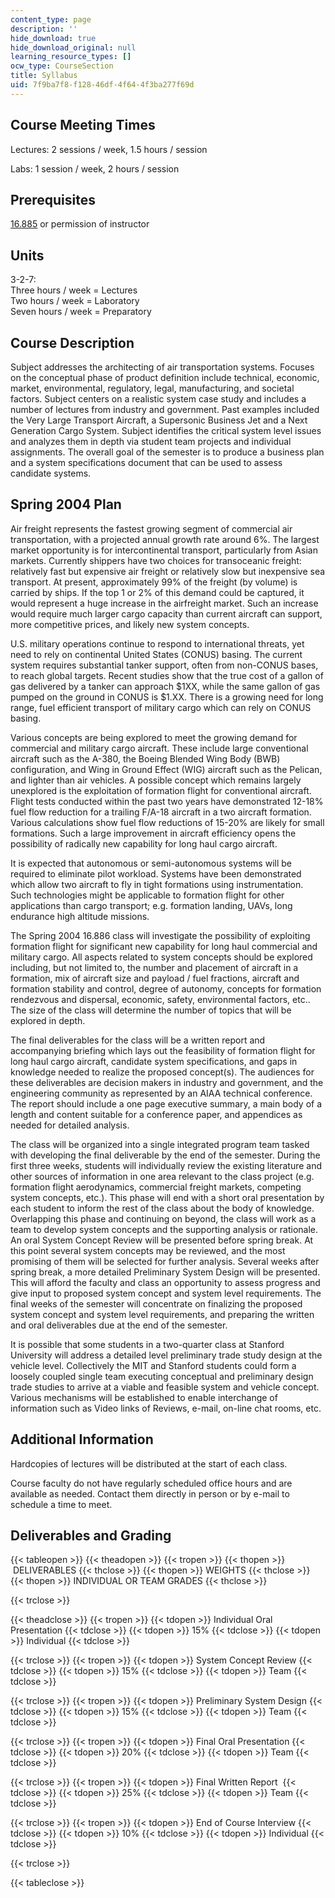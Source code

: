 ```yaml
---
content_type: page
description: ''
hide_download: true
hide_download_original: null
learning_resource_types: []
ocw_type: CourseSection
title: Syllabus
uid: 7f9ba7f8-f128-46df-4f64-4f3ba277f69d
---
```


Course Meeting Times
--------------------

Lectures: 2 sessions / week, 1.5 hours / session

Labs: 1 session / week, 2 hours / session

Prerequisites
-------------

[16.885](/courses/16-885j-aircraft-systems-engineering-fall-2005) or permission of instructor

Units
-----

3-2-7:  
Three hours / week = Lectures  
Two hours / week = Laboratory  
Seven hours / week = Preparatory

Course Description
------------------

Subject addresses the architecting of air transportation systems. Focuses on the conceptual phase of product definition include technical, economic, market, environmental, regulatory, legal, manufacturing, and societal factors. Subject centers on a realistic system case study and includes a number of lectures from industry and government. Past examples included the Very Large Transport Aircraft, a Supersonic Business Jet and a Next Generation Cargo System. Subject identifies the critical system level issues and analyzes them in depth via student team projects and individual assignments. The overall goal of the semester is to produce a business plan and a system specifications document that can be used to assess candidate systems.

Spring 2004 Plan
----------------

Air freight represents the fastest growing segment of commercial air transportation, with a projected annual growth rate around 6%. The largest market opportunity is for intercontinental transport, particularly from Asian markets. Currently shippers have two choices for transoceanic freight: relatively fast but expensive air freight or relatively slow but inexpensive sea transport. At present, approximately 99% of the freight (by volume) is carried by ships. If the top 1 or 2% of this demand could be captured, it would represent a huge increase in the airfreight market. Such an increase would require much larger cargo capacity than current aircraft can support, more competitive prices, and likely new system concepts.

U.S. military operations continue to respond to international threats, yet need to rely on continental United States (CONUS) basing. The current system requires substantial tanker support, often from non-CONUS bases, to reach global targets. Recent studies show that the true cost of a gallon of gas delivered by a tanker can approach $1XX, while the same gallon of gas pumped on the ground in CONUS is $1.XX. There is a growing need for long range, fuel efficient transport of military cargo which can rely on CONUS basing.

Various concepts are being explored to meet the growing demand for commercial and military cargo aircraft. These include large conventional aircraft such as the A-380, the Boeing Blended Wing Body (BWB) configuration, and Wing in Ground Effect (WIG) aircraft such as the Pelican, and lighter than air vehicles. A possible concept which remains largely unexplored is the exploitation of formation flight for conventional aircraft. Flight tests conducted within the past two years have demonstrated 12-18% fuel flow reduction for a trailing F/A-18 aircraft in a two aircraft formation. Various calculations show fuel flow reductions of 15-20% are likely for small formations. Such a large improvement in aircraft efficiency opens the possibility of radically new capability for long haul cargo aircraft.

It is expected that autonomous or semi-autonomous systems will be required to eliminate pilot workload. Systems have been demonstrated which allow two aircraft to fly in tight formations using instrumentation. Such technologies might be applicable to formation flight for other applications than cargo transport; e.g. formation landing, UAVs, long endurance high altitude missions.

The Spring 2004 16.886 class will investigate the possibility of exploiting formation flight for significant new capability for long haul commercial and military cargo. All aspects related to system concepts should be explored including, but not limited to, the number and placement of aircraft in a formation, mix of aircraft size and payload / fuel fractions, aircraft and formation stability and control, degree of autonomy, concepts for formation rendezvous and dispersal, economic, safety, environmental factors, etc.. The size of the class will determine the number of topics that will be explored in depth.

The final deliverables for the class will be a written report and accompanying briefing which lays out the feasibility of formation flight for long haul cargo aircraft, candidate system specifications, and gaps in knowledge needed to realize the proposed concept(s). The audiences for these deliverables are decision makers in industry and government, and the engineering community as represented by an AIAA technical conference. The report should include a one page executive summary, a main body of a length and content suitable for a conference paper, and appendices as needed for detailed analysis.

The class will be organized into a single integrated program team tasked with developing the final deliverable by the end of the semester. During the first three weeks, students will individually review the existing literature and other sources of information in one area relevant to the class project (e.g. formation flight aerodynamics, commercial freight markets, competing system concepts, etc.). This phase will end with a short oral presentation by each student to inform the rest of the class about the body of knowledge. Overlapping this phase and continuing on beyond, the class will work as a team to develop system concepts and the supporting analysis or rationale. An oral System Concept Review will be presented before spring break. At this point several system concepts may be reviewed, and the most promising of them will be selected for further analysis. Several weeks after spring break, a more detailed Preliminary System Design will be presented. This will afford the faculty and class an opportunity to assess progress and give input to proposed system concept and system level requirements. The final weeks of the semester will concentrate on finalizing the proposed system concept and system level requirements, and preparing the written and oral deliverables due at the end of the semester.

It is possible that some students in a two-quarter class at Stanford University will address a detailed level preliminary trade study design at the vehicle level. Collectively the MIT and Stanford students could form a loosely coupled single team executing conceptual and preliminary design trade studies to arrive at a viable and feasible system and vehicle concept. Various mechanisms will be established to enable interchange of information such as Video links of Reviews, e-mail, on-line chat rooms, etc.

Additional Information
----------------------

Hardcopies of lectures will be distributed at the start of each class.

Course faculty do not have regularly scheduled office hours and are available as needed. Contact them directly in person or by e-mail to schedule a time to meet.

Deliverables and Grading
------------------------

{{< tableopen >}}
{{< theadopen >}}
{{< tropen >}}
{{< thopen >}}
 DELIVERABLES
{{< thclose >}}
{{< thopen >}}
WEIGHTS
{{< thclose >}}
{{< thopen >}}
INDIVIDUAL OR TEAM GRADES
{{< thclose >}}

{{< trclose >}}

{{< theadclose >}}
{{< tropen >}}
{{< tdopen >}}
Individual Oral Presentation
{{< tdclose >}}
{{< tdopen >}}
15%
{{< tdclose >}}
{{< tdopen >}}
Individual
{{< tdclose >}}

{{< trclose >}}
{{< tropen >}}
{{< tdopen >}}
System Concept Review
{{< tdclose >}}
{{< tdopen >}}
15%
{{< tdclose >}}
{{< tdopen >}}
Team
{{< tdclose >}}

{{< trclose >}}
{{< tropen >}}
{{< tdopen >}}
Preliminary System Design
{{< tdclose >}}
{{< tdopen >}}
15%
{{< tdclose >}}
{{< tdopen >}}
Team
{{< tdclose >}}

{{< trclose >}}
{{< tropen >}}
{{< tdopen >}}
Final Oral Presentation
{{< tdclose >}}
{{< tdopen >}}
20%
{{< tdclose >}}
{{< tdopen >}}
Team
{{< tdclose >}}

{{< trclose >}}
{{< tropen >}}
{{< tdopen >}}
Final Written Report 
{{< tdclose >}}
{{< tdopen >}}
25%
{{< tdclose >}}
{{< tdopen >}}
Team
{{< tdclose >}}

{{< trclose >}}
{{< tropen >}}
{{< tdopen >}}
End of Course Interview
{{< tdclose >}}
{{< tdopen >}}
10%
{{< tdclose >}}
{{< tdopen >}}
Individual
{{< tdclose >}}

{{< trclose >}}

{{< tableclose >}}